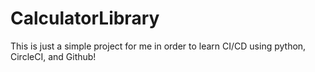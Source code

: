 # CalculatorLibrary
This is just a simple project for me in order to learn CI/CD using python, CircleCI, and Github!
